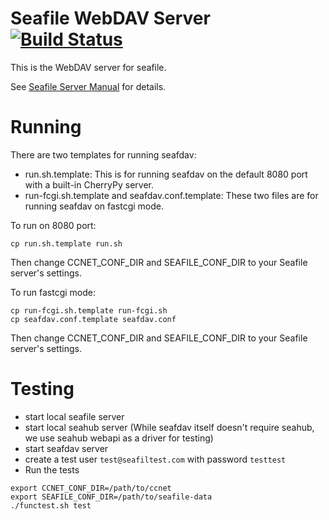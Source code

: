 # Seafile WebDAV Server [![Build Status](https://secure.travis-ci.org/haiwen/seafdav.svg?branch=master)](http://travis-ci.org/haiwen/seafdav)

This is the WebDAV server for seafile.

See [Seafile Server Manual](http://manual.seafile.com/extension/webdav.html) for details.

# Running

There are two templates for running seafdav:
- run.sh.template: This is for running seafdav on the default 8080 port with a built-in CherryPy server.
- run-fcgi.sh.template and seafdav.conf.template:
  These two files are for running seafdav on fastcgi mode.

To run on 8080 port:

```
cp run.sh.template run.sh
```

Then change CCNET_CONF_DIR and SEAFILE_CONF_DIR to your Seafile server's settings.

To run fastcgi mode:

```
cp run-fcgi.sh.template run-fcgi.sh
cp seafdav.conf.template seafdav.conf
```

Then change CCNET_CONF_DIR and SEAFILE_CONF_DIR to your Seafile server's settings.

# Testing

- start local seafile server
- start local seahub server (While seafdav itself doesn't require seahub, we use seahub webapi as a driver for testing)
- start seafdav server
- create a test user `test@seafiltest.com` with password `testtest`
- Run the tests
```
export CCNET_CONF_DIR=/path/to/ccnet
export SEAFILE_CONF_DIR=/path/to/seafile-data
./functest.sh test
```
